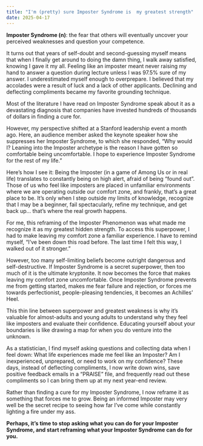 ```yaml
---
title: "I'm (pretty) sure Imposter Syndrome is  my greatest strength"
date: 2025-04-17
---
```


**Imposter Syndrome (n)**: the fear that others will eventually uncover your perceived weaknesses and question your competence.

It turns out that years of self-doubt and second-guessing myself means that when I finally get around to doing the damn thing, I walk away satisfied, knowing I gave it my all.
Feeling like an imposter meant never raising my hand to answer a question during lecture unless I was 97.5% sure of my answer. I underestimated myself enough to overprepare. I believed that my accolades were a result of luck and a lack of other applicants. Declining and deflecting compliments became my favorite grounding technique.

Most of the literature I have read on Imposter Syndrome speak about it as a devastating diagnosis that companies have invested hundreds of thousands of dollars in finding a cure for.

However, my perspective shifted at a Stanford leadership event a month ago. Here, an audience member asked the keynote speaker how she suppresses her Imposter Syndrome, to which she responded, “Why would I? Leaning into the Imposter archetype is the reason I have gotten so comfortable being uncomfortable. I hope to experience Imposter Syndrome for the rest of my life.”

Here’s how I see it: Being the Imposter (in a game of Among Us or in real life) translates to constantly being on high alert, afraid of being “found out”. Those of us who feel like imposters are placed in unfamiliar environments where we are operating outside our comfort zone, and frankly, that’s a great place to be. It’s only when I step outside my limits of knowledge, recognize that I may be a beginner, fail spectacularly, refine my technique, and get back up… that’s where the real growth happens.

For me, this reframing of the Imposter Phenomenon was what made me recognize it as my greatest hidden strength. To access this superpower, I had to make leaving my comfort zone a familiar experience. I have to remind myself, “I’ve been down this road before. The last time I felt this way, I walked out of it stronger.”

However, too many self-limiting beliefs become outright dangerous and self-destructive. If Imposter Syndrome is a secret superpower, then too much of it is the ultimate kryptonite. It now becomes the force that makes leaving my comfort zone uncomfortable. Once Imposter Syndrome prevents me from getting started, makes me fear failure and rejection, or forces me towards perfectionist, people-pleasing tendencies, it becomes an Achilles’ Heel.

This thin line between superpower and greatest weakness is why it’s valuable for almost-adults and young adults to understand why they feel like imposters and evaluate their confidence. Educating yourself about your boundaries is like drawing a map for when you do venture into the unknown.

As a statistician, I find myself asking questions and collecting data when I feel down: What life experiences made me feel like an Imposter? Am I inexperienced, unprepared, or need to work on my confidence? These days, instead of deflecting compliments, I now write down wins, save positive feedback emails in a “PRAISE” file, and frequently read out these compliments so I can bring them up at my next year-end review.

Rather than finding a cure for my Imposter Syndrome, I now reframe it as something that forces me to grow. Being an informed Imposter may very well be the secret recipe to seeing how far I’ve come while constantly lighting a fire under my ass.

**Perhaps, it’s time to stop asking what you can do for your Imposter Syndrome, and start reframing what your Imposter Syndrome can do for you.**
